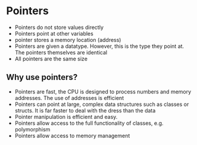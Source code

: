 # Pointers

- Pointers do not store values directly
- Pointers point at other variables
- pointer stores a memory location (address)
- Pointers are given a datatype. However, this is the type they point at. The pointers themselves are identical
- All pointers are the same size

## Why use pointers?

- Pointers are fast, the CPU is designed to process numbers and memory addresses. The use of addresses is efficient
- Pointers can point at large, complex data structures such as classes or structs. It is far faster to deal with the dress than the data
- Pointer manipulation is efficient and easy.
- Pointers allow access to the full functionality of classes, e.g. polymorphism
- Pointers allow access to memory management

